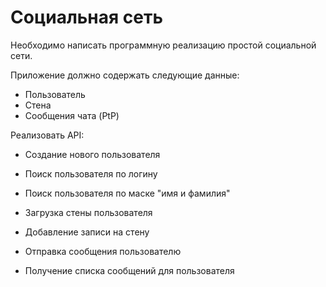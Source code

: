 #	Социальная сеть

Необходимо написать программную реализацию простой социальной сети.

Приложение должно содержать следующие данные:

* Пользователь
* Стена 
* Сообщения чата (PtP)

Реализовать API:

-	Создание нового пользователя
-	Поиск пользователя по логину
-	Поиск пользователя по маске "имя и фамилия"
    
-	Загрузка стены пользователя
-	Добавление записи на стену

-	Отправка сообщения пользователю
-	Получение списка сообщений для пользователя
